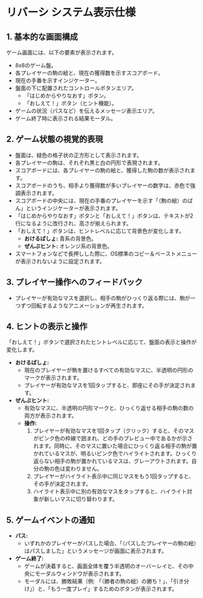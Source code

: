 # リバーシ システム表示仕様

## 1. 基本的な画面構成
ゲーム画面には、以下の要素が表示されます。
- 8x8のゲーム盤。
- 各プレイヤーの駒の絵と、現在の獲得数を示すスコアボード。
- 現在の手番を示すインジケーター。
- 盤面の下に配置されたコントロールボタンエリア。
    - 「はじめからやりなおす」ボタン。
    - 「おしえて！」ボタン（ヒント機能）。
- ゲームの状況（パスなど）を伝えるメッセージ表示エリア。
- ゲーム終了時に表示される結果モーダル。

## 2. ゲーム状態の視覚的表現
- 盤面は、緑色の格子状の正方形として表示されます。
- 各プレイヤーの駒は、それぞれ黒と白の円形で表現されます。
- スコアボードには、各プレイヤーの駒の絵と、獲得した駒の数が表示されます。
- スコアボードのうち、相手より獲得数が多いプレイヤーの数字は、赤色で強調表示されます。
- スコアボードの中央には、現在の手番のプレイヤーを示す「（駒の絵）のばん」というインジケーターが表示されます。
- 「はじめからやりなおす」ボタンと「おしえて！」ボタンは、テキストが2行になるように改行され、高さが揃えられます。
- 「おしえて！」ボタンは、ヒントレベルに応じて背景色が変化します。
    - **おけるばしょ:** 青系の背景色。
    - **ぜんぶヒント:** オレンジ系の背景色。
- スマートフォンなどで長押しした際に、OS標準のコピー＆ペーストメニューが表示されないように設定されます。

## 3. プレイヤー操作へのフィードバック
- プレイヤーが有効なマスを選択し、相手の駒がひっくり返る際には、駒が一つずつ回転するようなアニメーションが再生されます。

## 4. ヒントの表示と操作
「おしえて！」ボタンで選択されたヒントレベルに応じて、盤面の表示と操作が変化します。

- **おけるばしょ:**
    - 現在のプレイヤーが駒を置けるすべての有効なマスに、半透明の円形のマークが表示されます。
    - プレイヤーが有効なマスを1回タップすると、即座にその手が決定されます。
- **ぜんぶヒント:**
    - 有効なマスに、半透明の円形マークと、ひっくり返せる相手の駒の数の両方が表示されます。
    - **操作:**
        1. プレイヤーが有効なマスを1回タップ（クリック）すると、そのマスがピンク色の枠線で囲まれ、どの手のプレビュー中であるかが示されます。同時に、そのマスに置いた場合にひっくり返る相手の駒が置かれているマスが、明るいピンク色でハイライトされます。ひっくり返らない相手の駒が置かれているマスは、グレーアウトされます。自分の駒の色は変わりません。
        2. プレイヤーがハイライト表示中に同じマスをもう1回タップすると、その手が決定されます。
        3. ハイライト表示中に別の有効なマスをタップすると、ハイライト対象が新しいマスに切り替わります。

## 5. ゲームイベントの通知
- **パス:**
    - いずれかのプレイヤーがパスした場合、「（パスしたプレイヤーの駒の絵）はパスしました」というメッセージが画面に表示されます。
- **ゲーム終了:**
    - ゲームが決着すると、画面全体を覆う半透明のオーバーレイと、その中央にモーダルウィンドウが表示されます。
    - モーダルには、勝敗結果（例: 「（勝者の駒の絵）の勝ち！」、「引き分け」）と、「もう一度プレイ」するためのボタンが表示されます。
